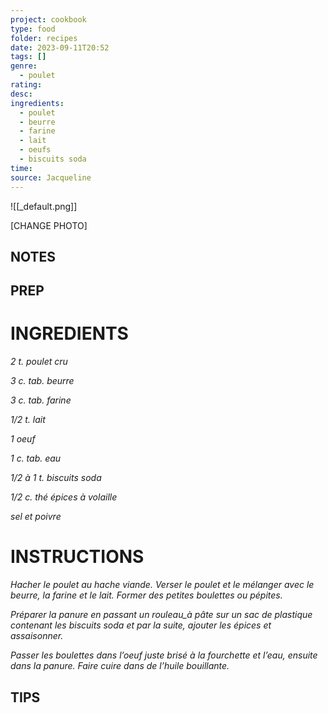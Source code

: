 ```yaml
---
project: cookbook
type: food
folder: recipes
date: 2023-09-11T20:52
tags: []
genre:
  - poulet
rating: 
desc: 
ingredients:
  - poulet
  - beurre
  - farine
  - lait
  - oeufs
  - biscuits soda
time: 
source: Jacqueline
---
```


![[_default.png]]

[CHANGE PHOTO]


## NOTES




## PREP


# INGREDIENTS

_2 t. poulet cru_

_3 c. tab. beurre_

_3 c. tab. farine_

_1/2 t. lait_

_1 oeuf_

_1 c. tab. eau_

_1/2 à 1 t. biscuits soda_

_1/2 c. thé épices à volaille_

_sel et poivre_


# INSTRUCTIONS

_Hacher le poulet au hache viande. Verser le_
_poulet et le mélanger avec le beurre, la farine_
_et le lait. Former des petites boulettes ou_
_pépites._

_Préparer la panure en passant un rouleau_à pâte_
_sur un sac de plastique contenant les biscuits_
_soda et par la suite, ajouter les épices et_
_assaisonner._

_Passer les boulettes dans l’oeuf juste brisé à_
_la fourchette et l’eau, ensuite dans la panure._
_Faire cuire dans de l’huile bouillante._



## TIPS



